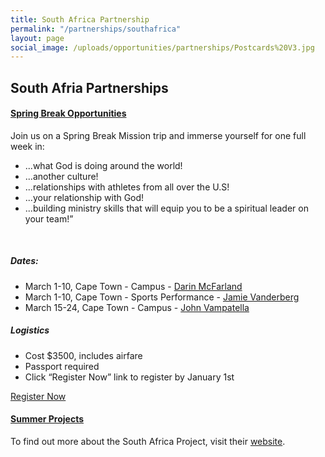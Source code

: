```yaml
---
title: South Africa Partnership
permalink: "/partnerships/southafrica"
layout: page
social_image: /uploads/opportunities/partnerships/Postcards%20V3.jpg
---
```


<h2 class="title text-center mb30">South Afria <span class="light first-color">Partnerships</span></h2>

<div class="row">
<div class="col-sm-12">
<div class="panel-group" id="accordion" role="tablist" aria-multiselectable="true">
<div class="panel panel-default">
<div class="panel-heading" role="tab" id="c1phs1">
<h4 class="panel-title"><a data-toggle="collapse" data-parent="#accordion" href="#c1pbs1" aria-expanded="false" aria-controls="c1pbs1" class="collapsed">Spring Break Opportunities <span class="panel-icon"></span> </a></h4>
</div>
<div id="c1pbs1" class="panel-collapse in" role="tabpanel" aria-labelledby="c1phs1">
<div class="panel-body">
<div class="row">
<div class="col-sm-6">
<p style="text-align: left;">Join us on a Spring Break Mission trip and immerse yourself for one full week in:</p>
<ul class="list-style list-disc" style="text-align: left;">
<li>...what God is doing around the world!</li>
<li>...another culture!</li>
<li>...relationships with athletes from all over the U.S!</li>
<li>...your relationship with God!</li>
<li>...building ministry skills that will equip you to be a spiritual leader on your team!”</li>
</ul>
<p>&nbsp;</p>
<h5>Dates:</h5>
<ul>
<li>March 1-10, Cape Town - Campus - <a href="mailto:darin.mcfarland@athletesinaction.org">Darin McFarland</a></li>
<li>March 1-10, Cape Town - Sports Performance - <a href="mailto:jamie.vanderberg@athletesinaction.org">Jamie Vanderberg</a></li>
<li>March 15-24, Cape Town - Campus - <a href="mailto:john.vampatella@athletesinaction.org">John Vampatella</a></li>
</ul>
</div>
<div class="col-sm-6">
<h5>Logistics</h5>
<ul>
<li>Cost $3500, includes airfare</li>
<li>Passport required</li>
<li>Click “Register Now” link to register by January 1st</li>
</ul>
<a class="btn btn-custom mt20" href="https://my.athletesinaction.org/public/forms/spring-break.aspx">Register Now</a>
</div>
</div>
</div>
</div>
</div>
</div>
<div class="col-sm-12">
<div class="panel-group" id="accordion" role="tablist" aria-multiselectable="true">
<div class="panel panel-default">
<div class="panel-heading" role="tab" id="c1phs2">
<h4 class="panel-title"><a data-toggle="collapse" data-parent="#accordion" href="#c1pbs1" aria-expanded="false" aria-controls="c1pbs2" class="collapsed">Summer Projects <span class="panel-icon"></span> </a></h4>
</div>
<div id="c1pbs2" class="panel-collapse in" role="tabpanel" aria-labelledby="c1phs2">
<div class="panel-body">
<p>To find out more about the South Africa Project, visit their <a href="/opportunity/south-africa-project">website</a>.</p>
</div>
</div>
</div>
</div>
</div>
</div>
